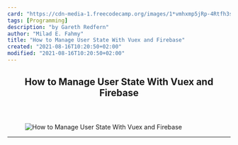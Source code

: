 ```yaml
---
card: "https://cdn-media-1.freecodecamp.org/images/1*vmhxmp5jRp-4Rtfh3skrgQ.png"
tags: [Programming]
description: "by Gareth Redfern"
author: "Milad E. Fahmy"
title: "How to Manage User State With Vuex and Firebase"
created: "2021-08-16T10:20:50+02:00"
modified: "2021-08-16T10:20:50+02:00"
---
```

<div class="site-wrapper">
<main id="site-main" class="site-main outer">
<div class="inner">
<article class="post-full post tag-programming tag-web-development tag-tech tag-startup tag-self-improvement ">
<header class="post-full-header">
<h1 class="post-full-title">How to Manage User State With Vuex and Firebase</h1>
</header>
<figure class="post-full-image">
<picture>
<source media="(max-width: 700px)" sizes="1px" srcset="data:image/gif;base64,R0lGODlhAQABAIAAAAAAAP///yH5BAEAAAAALAAAAAABAAEAAAIBRAA7 1w">
<source media="(min-width: 701px)" sizes="(max-width: 800px) 400px,
(max-width: 1170px) 700px,
1400px" srcset="https://cdn-media-1.freecodecamp.org/images/1*vmhxmp5jRp-4Rtfh3skrgQ.png 300w,
https://cdn-media-1.freecodecamp.org/images/1*vmhxmp5jRp-4Rtfh3skrgQ.png 600w,
https://cdn-media-1.freecodecamp.org/images/1*vmhxmp5jRp-4Rtfh3skrgQ.png 1000w,
https://cdn-media-1.freecodecamp.org/images/1*vmhxmp5jRp-4Rtfh3skrgQ.png 2000w">
<img onerror="this.style.display='none'" src="https://cdn-media-1.freecodecamp.org/images/1*vmhxmp5jRp-4Rtfh3skrgQ.png" alt="How to Manage User State With Vuex and Firebase">
</picture>
</figure>
<section class="post-full-content">
<div class="post-content medium-migrated-article">
</div>
<hr>
</section>
</article>
</div>
</main>
</div>
<!-- Google Tag Manager (noscript) -->
<!-- End Google Tag Manager (noscript) -->
